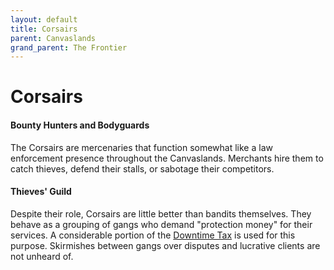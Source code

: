 ```yaml
---
layout: default
title: Corsairs
parent: Canvaslands
grand_parent: The Frontier
---
```


# Corsairs

#### Bounty Hunters and Bodyguards

The Corsairs are mercenaries that function somewhat like a law enforcement presence throughout the Canvaslands. Merchants hire them to catch thieves, defend their stalls, or sabotage their competitors. 

#### Thieves' Guild

Despite their role, Corsairs are little better than bandits themselves. They behave as a grouping of gangs who demand "protection money" for their services. A considerable portion of the [Downtime Tax](../../adventuring/downtime/index) is used for this purpose. Skirmishes between gangs over disputes and lucrative clients are not unheard of.
